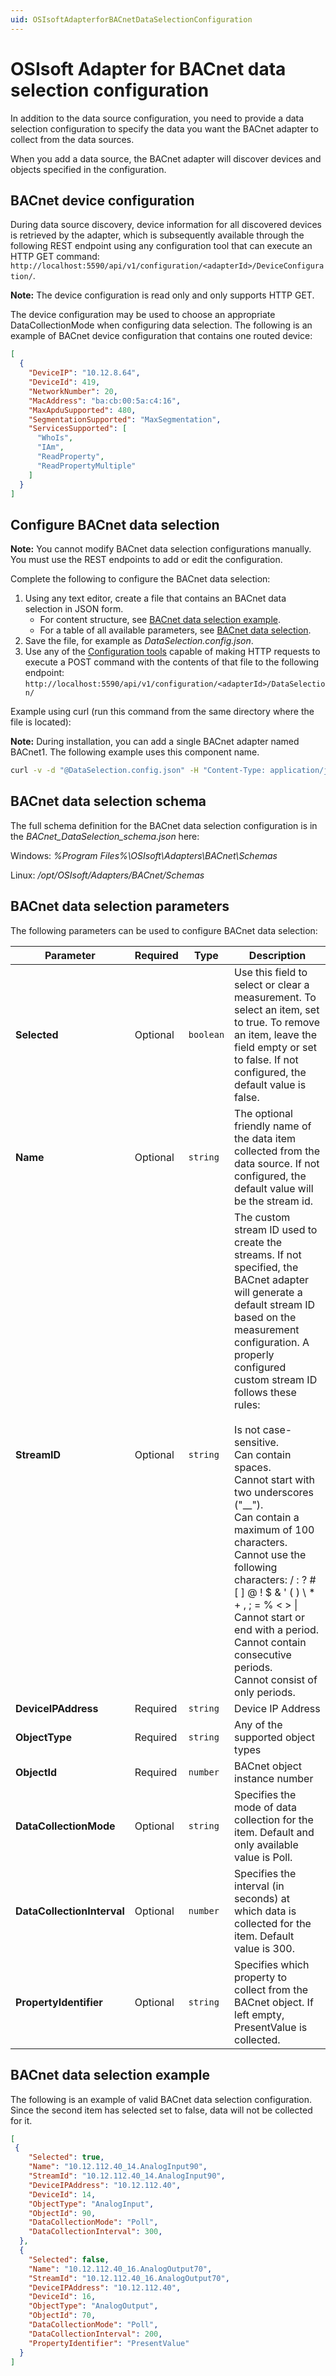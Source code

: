 ```yaml
---
uid: OSIsoftAdapterforBACnetDataSelectionConfiguration
---
```


# OSIsoft Adapter for BACnet data selection configuration

In addition to the data source configuration, you need to provide a data selection configuration to specify the data you want the BACnet adapter to collect from the data sources. 

When you add a data source, the BACnet adapter will discover devices and objects specified in the configuration.

## BACnet device configuration

During data source discovery, device information for all discovered devices is retrieved by the adapter, which is subsequently available through the following REST endpoint using any configuration tool that can execute an HTTP GET command: `http://localhost:5590/api/v1/configuration/<adapterId>/DeviceConfiguration/`.

**Note:** The device configuration is read only and only supports HTTP GET.

The device configuration may be used to choose an appropriate DataCollectionMode when configuring data selection. The following is an example of BACnet device configuration that contains one routed device:
```json
[
  {
    "DeviceIP": "10.12.8.64",
    "DeviceId": 419,
    "NetworkNumber": 20,
    "MacAddress": "ba:cb:00:5a:c4:16",
    "MaxApduSupported": 480,
    "SegmentationSupported": "MaxSegmentation",
    "ServicesSupported": [
      "WhoIs",    
      "IAm",
      "ReadProperty",
      "ReadPropertyMultiple"
    ]
  }
]
```

## Configure BACnet data selection

**Note:** You cannot modify BACnet data selection configurations manually. You must use the REST endpoints to add or edit the configuration.

Complete the following to configure the BACnet data selection:

1. Using any text editor, create a file that contains an BACnet data selection in JSON form.
    - For content structure, see [BACnet data selection example](#bacnet-data-selection-example).
    - For a table of all available parameters, see [BACnet data selection](#bacnet-data-selection-parameters).
2. Save the file, for example as _DataSelection.config.json_.
3. Use any of the [Configuration tools](xref:ConfigurationTools) capable of making HTTP requests to execute a POST command with the contents of that file to the following endpoint: `http://localhost:5590/api/v1/configuration/<adapterId>/DataSelection/`

Example using curl (run this command from the same directory where the file is located):

**Note:** During installation, you can add a single BACnet adapter named BACnet1. The following example uses this component name.

```bash
curl -v -d "@DataSelection.config.json" -H "Content-Type: application/json" "http://localhost:5590/api/v1/configuration/BACnet1/DataSelection"
```

## BACnet data selection schema

The full schema definition for the BACnet data selection configuration is in the _BACnet_DataSelection_schema.json_ here:

Windows: *%Program Files%\OSIsoft\Adapters\BACnet\Schemas*

Linux: */opt/OSIsoft/Adapters/BACnet/Schemas*

## BACnet data selection parameters

The following parameters can be used to configure BACnet data selection:

| Parameter     | Required | Type | Description |
|---------------|----------|------|-------------|
| **Selected** | Optional | `boolean` | Use this field to select or clear a measurement. To select an item, set to true. To remove an item, leave the field empty or set to false.  If not configured, the default value is false.|
| **Name**      | Optional | `string` | The optional friendly name of the data item collected from the data source. If not configured, the default value will be the stream id. |
| **StreamID** | Optional | `string` | The custom stream ID used to create the streams. If not specified, the BACnet adapter will generate a default stream ID based on the measurement configuration. A properly configured custom stream ID follows these rules:<br><br>Is not case-sensitive.<br>Can contain spaces.<br>Cannot start with two underscores ("__").<br>Can contain a maximum of 100 characters.<br>Cannot use the following characters: / : ? # [ ] @ ! $ & ' ( ) \ * + , ; = % < > &#124;<br>Cannot start or end with a period.<br>Cannot contain consecutive periods.<br>Cannot consist of only periods. |
| **DeviceIPAddress** | Required | `string` | Device IP Address |
| **ObjectType** | Required | `string` | Any of the supported object types  |
| **ObjectId** | Required | `number` | BACnet object instance number |
| **DataCollectionMode** | Optional | `string` | Specifies the mode of data collection for the item. Default and only available value is Poll. |
| **DataCollectionInterval** | Optional | `number` | Specifies the interval (in seconds) at which data is collected for the item. Default value is 300. |
| **PropertyIdentifier** | Optional | `string` | Specifies which property to collect from the BACnet object. If left empty, PresentValue is collected. |

## BACnet data selection example

The following is an example of valid BACnet data selection configuration. Since the second item has selected set to false, data will not be collected for it.

```json
[
 {
    "Selected": true,
    "Name": "10.12.112.40_14.AnalogInput90",
    "StreamId": "10.12.112.40_14.AnalogInput90",
    "DeviceIPAddress": "10.12.112.40",
    "DeviceId": 14,
    "ObjectType": "AnalogInput",
    "ObjectId": 90,
    "DataCollectionMode": "Poll",
    "DataCollectionInterval": 300,
  },
  {
    "Selected": false,
    "Name": "10.12.112.40_16.AnalogOutput70",
    "StreamId": "10.12.112.40_16.AnalogOutput70",
    "DeviceIPAddress": "10.12.112.40",
    "DeviceId": 16,
    "ObjectType": "AnalogOutput",
    "ObjectId": 70,
    "DataCollectionMode": "Poll",
    "DataCollectionInterval": 200,
    "PropertyIdentifier": "PresentValue"
  }
]
```
